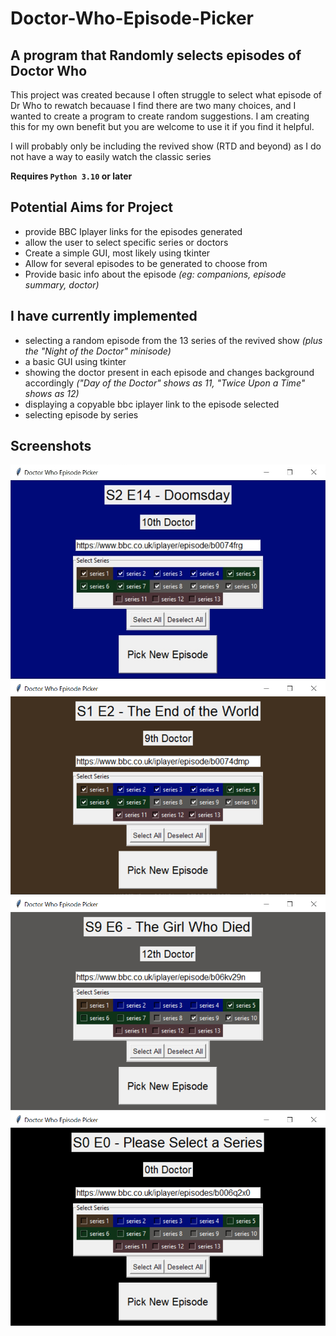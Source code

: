 # Doctor-Who-Episode-Picker

## A program that Randomly selects episodes of Doctor Who

This project was created because I often struggle to select what episode of Dr Who to rewatch becauase I find there are two many choices, and I wanted to create a program to create random suggestions. I am creating this for my own benefit but you are welcome to use it if you find it helpful.

I will probably only be including the revived show (RTD and beyond) as I do not have a way to easily watch the classic series

**Requires `Python 3.10` or later**

## Potential Aims for Project

- provide BBC Iplayer links for the episodes generated
- allow the user to select specific series or doctors
- Create a simple GUI, most likely using tkinter
- Allow for several episodes to be generated to choose from
- Provide basic info about the episode *(eg: companions, episode summary, doctor)*

## I have currently implemented

- selecting a random episode from the 13 series of the revived show *(plus the "Night of the Doctor" minisode)*
- a basic GUI using tkinter
- showing the doctor present in each episode and changes background accordingly *("Day of the Doctor" shows as 11, "Twice Upon a Time" shows as 12)*
- displaying a copyable bbc iplayer link to the episode selected
- selecting episode by series

## Screenshots

![alt text](./Screenshots/Screenshot1.jpg)
![alt text](./Screenshots/Screenshot2.jpg)
![alt text](./Screenshots/Screenshot3.jpg)
![alt text](./Screenshots/Screenshot4.jpg)

